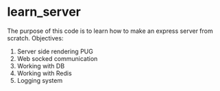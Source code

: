 # learn_server

The purpose of this code is to learn how to make an express server from scratch. Objectives:

1. Server side rendering PUG
2. Web socked communication
3. Working with DB
4. Working with Redis
5. Logging system
   
